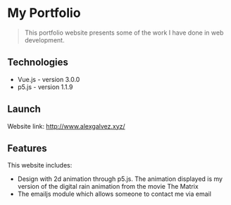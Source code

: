 # My Portfolio

> This portfolio website presents some of the work I have done in web development.

## Technologies
* Vue.js - version 3.0.0
* p5.js - version 1.1.9

## Launch
Website link: http://www.alexgalvez.xyz/

## Features
This website includes:
* Design with 2d animation through p5.js. The animation displayed is my version of the digital rain animation from the movie The Matrix
* The emailjs module which allows someone to contact me via email 

